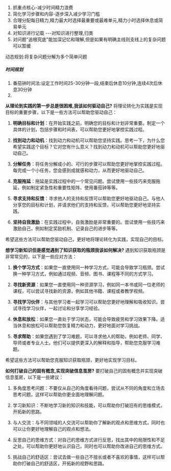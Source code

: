 1. 抓重点核心-减少时间精力浪费
2. 简化学习步骤和内容-逐步深入减少学习门槛
3. 合理分配每日精力,精力最大时选择最重要或最难单元,精力小时选择休息或简易单元
4. 对知识进行记载   ---对知识进行整理,归类
5. 对问题"追根究底"能加深记忆和理解,但是如果有明确主线则支线上的复杂问题可以暂缓
> 
动态规划:将复杂问题分解为多个简单问题


##### 时间规划
1. 番茄钟时间法:设定工作时间25-30分钟一段,结束后休息10分钟,连续4次后休息30分钟
2. 




**从理论到实践的第一步总是很困难,我该如何驱动自己?**
将理论转化为实践是实现目标的重要步骤，以下是一些方法可以帮助您驱动自己：

1.  **明确目标和计划**：在开始实践之前，明确您的目标和计划非常重要。制定一个具体的计划，包括步骤和时间表，可以帮助您更好地掌控实践过程。
    
2.  **找到动力和动机**：找到动力和动机可以帮助您坚持实践。思考一下，为什么您希望实践这个目标？它对您有什么意义？找到动力和动机可以帮助您更好地驱动自己。
    
3.  **分解任务**：将任务分解成小的、可行的步骤可以帮助您更好地掌控实践过程。每完成一个小任务，您会感到成就感和动力，从而更好地驱动自己。
    
4.  **克服拖延**：拖延是实践过程中的一个常见问题。尝试使用一些技巧来克服拖延，例如制定紧急性和重要性矩阵、使用番茄钟等等。
    
5.  **寻求支持和反馈**：寻求他人的支持和反馈可以帮助您更好地驱动自己。与他人分享您的目标和计划，并请求他们的支持和反馈，可以帮助您更好地坚持实践。
    
6.  **坚持自我激励**：在实践过程中，自我激励是非常重要的。尝试使用一些技巧来激励自己，例如制定奖励机制、记录自己的进步等等。
    

希望这些方法可以帮助您驱动自己，更好地将理论转化为实践，实现自己的目标。

**想学习新知识但是感觉遇到了知识获取的瓶颈我该如何解决?**
遇到知识获取瓶颈是非常常见的，以下是一些应对方法：

1.  **换个学习方式**：如果您一直使用同一种学习方式，可能会导致学习瓶颈。尝试换一种学习方式，例如通过视频、音频、图书、课程等不同的方式学习。
    
2.  **寻找新资源**：如果您一直使用同一种资源学习，例如同一本书或同一位老师的课程，可以尝试寻找新的资源，例如其他书籍、课程或者教学视频。
    
3.  **寻找学习伙伴**：与其他学习者一起学习可以帮助您更好地理解和吸收知识。尝试寻找学习伙伴，一起讨论和分享学习经验。
    
4.  **休息和放松**：如果您一直处于学习状态，可能会导致疲劳和学习效果下降。适当休息和放松可以帮助您恢复精力和动力，更好地面对学习挑战。
    
5.  **寻求帮助**：如果您遇到了学习难题，可以寻求他人的帮助，例如老师、同学、导师或者专业人士。他们可以提供更深入的解释和指导，帮助您克服学习难题。
    

希望这些方法可以帮助您克服知识获取瓶颈，更好地实现学习目标。

**如何打破自己的固有概念,实现突破信息茧房?**
要打破自己的固有概念并实现突破信息茧房，以下是一些建议：

1.  多角度思考问题：不要仅从自己的角度看待问题，尝试从不同的角度和立场去思考问题，这样可以帮助你更全面地理解问题。
    
2.  学习新知识：不断地学习新的知识和技能，可以帮助你打破旧有的思维模式，开拓新的思路。
    
3.  与人交流：与不同领域的人交流可以帮助你了解新的观点和思维方式，同时也可以让你更好地理解自己的观点和想法。
    
4.  反思自己的思维方式：对自己的思维方式进行反思，找出其中的局限性和不足之处，可以帮助你更好地认识自己，同时也可以帮助你改进自己的思维方式。
    
5.  挑战自己的舒适区：尝试去做一些自己不擅长或者不喜欢的事情，这样可以帮助你打破自己的舒适区，开拓新的视野和思路。